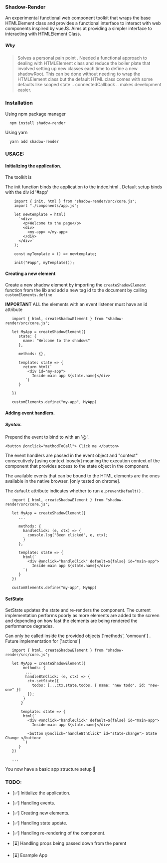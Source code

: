 ### Shadow-Render

An experimental functional web component toolkit that wraps the base HTMLElement class and provides a functional
interface to interact with web components inspired by vueJS. Aims at providing a simpler interface to
interacting with HTMLElement Class.

##### Why

> Solves a personal pain point . Needed a functional approach to dealing with HTMLElement class and reduce the boiler plate that involved setting up new classes each time to define a new shadowRoot.
> This can be done without needing to wrap the HTMLElement class but the default HTML class comes with some defaults like
> scoped state .. connectedCallback .. makes development easier.

### Installation

Using npm package manager
```
  npm install shadow-render 
```
Using yarn 
```
  yarn add shadow-render
```

### USAGE:
#### Initializing the application.
The toolkit is 

The init function binds the application to the index.html . Default setup binds with the div id '#app'

```
    import { init, html } from "shadow-render/src/core.js";
    import "./components/app.js";

    let newtemplate = html(
      `<div>
        <p>Welcome to the page</p>
        <div>
          <my-app> </my-app>
        </div>
      </div>`
    );

    const myTemplate = () => newtemplate;

    init("#app", myTemplate());
```

#### Creating a new element

Create a new shadow element by importing the `createShadowElement` function from the lib and add a new tag id to the document by calling `customElements.define`

**IMPORTANT** ALL the elements with an event listener must have an id attribute

```
   import { html, createShadowElement } from "shadow-render/src/core.js";

   let MyApp = createShadowElement({
      state: {
        name: "Welcome to the shadows"
      },

      methods: {},

      template: state => {
        return html(`
          <div id="my-app">
            Inside main app ${state.name}</div>
         `)
      }

   })

   customElements.define("my-app", MyApp)

```

#### Adding event handlers.

##### Syntax.

Prepend the event to bind to with an '@'.

`<button @onclick="methodToCall"> Click me </button>`

The event handlers are passed in the event object and "context" consecutively [using context loosely]
meaning the execution context of the component that provides access to the state object in the component.

The available events that can be bound to the HTML elements are the ones available in the native browser.
[only tested on chrome].

The `default` attribute indicates whether to run `e.preventDefault()` .

```
   import { html, createShadowElement } from "shadow-render/src/core.js";

   let MyApp = createShadowElement({
      ...

      methods: {
        handleClick: (e, ctx) => {
          console.log("Been clicked", e, ctx);
        }
      },

      template: state => {
        html(`
          <div @onclick="handleClick" default=${false} id="main-app">
            Inside main app ${state.name}</div>
        `)
      }
   })

   customElements.define("my-app", MyApp)

```

#### SetState

SetState updates the state and re-renders the component. The current implementation performs poorly as more
elements are added to the screen and depending on how fast the elements are being rendered the performance
degrades.

Can only be called inside the provided objects ['methods', 'onmount'] . Future implementation for ['actions']

```
   import { html, createShadowElement } from "shadow-render/src/core.js";

   let MyApp = createShadowElement({
        methods: {
         ...
         handleBtnClick: (e, ctx) => {
          ctx.setState({
            todos: [...ctx.state.todos, { name: "new todo", id: "new-one" }]
          });
        }
       }

       template: state => {
        html(`
          <div @onclick="handleClick" default=${false} id="main-app">
            Inside main app ${state.name}</div>

          <button @onclick="handleBtnClick" id="state-change"> State Change </button>
        `)
      }
   })

   ...
```

You now have a basic app structure setup :tada:

### TODO:

- [:white_check_mark:] Initialize the application.

- [:white_check_mark:] Handling events.

- [:white_check_mark:] Creating new elements.

- [:white_check_mark:] Handling state update.

- [:white_check_mark:] Handling re-rendering of the component.

- [:hourglass:] Handling props being passed down from the parent

- [:hourglass:] Example App
